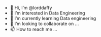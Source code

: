 - 👋 Hi, I’m @lorddaffy
- 👀 I’m interested in Data Engineering
- 🌱 I’m currently learning Data engineering
- 💞️ I’m looking to collaborate on ...
- 📫 How to reach me ...

<!---
lorddaffy/lorddaffy is a ✨ special ✨ repository because its `README.md` (this file) appears on your GitHub profile.
You can click the Preview link to take a look at your changes.
--->
